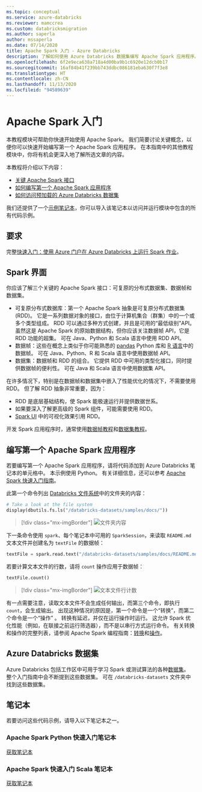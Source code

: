 ```yaml
---
ms.topic: conceptual
ms.service: azure-databricks
ms.reviewer: mamccrea
ms.custom: databricksmigration
ms.author: saperla
author: mssaperla
ms.date: 07/14/2020
title: Apache Spark 入门 - Azure Databricks
description: 了解如何使用 Azure Databricks 数据集编写 Apache Spark 应用程序。
ms.openlocfilehash: 6f2e9eca638a718a4d00ba9b1c6920e12dcb0b17
ms.sourcegitcommit: 16af84b41f239bb743ddbc086181eba630f7f3e8
ms.translationtype: HT
ms.contentlocale: zh-CN
ms.lasthandoff: 11/13/2020
ms.locfileid: "94589639"
---
```

# <a name="get-started-with-apache-spark"></a>Apache Spark 入门

本教程模块可帮助你快速开始使用 Apache Spark。 我们简要讨论关键概念，以便你可以快速开始编写第一个 Apache Spark 应用程序。 在本指南中的其他教程模块中，你将有机会更深入地了解所选文章的内容。

本教程将介绍以下内容：

* [关键 Apache Spark 接口](#spark-data-interfaces)
* [如何编写第一个 Apache Spark 应用程序](#first-spark-app)
* [如何访问预加载的 Azure Databricks 数据集](#qs-databricks-datasets)

我们还提供了一个[示例笔记本](#notebook-qs)，你可以导入该笔记本以访问并运行模块中包含的所有代码示例。

## <a name="requirements"></a>要求

完整[快速入门：使用 Azure 门户在 Azure Databricks 上运行 Spark 作业](https://docs.microsoft.com/azure/azure-databricks/quickstart-create-databricks-workspace-portal)。

## <a name="spark-interfaces"></a><a id="spark-data-interfaces"> </a><a id="spark-interfaces"> </a>Spark 界面

你应该了解三个关键的 Apache Spark 接口：可复原的分布式数据集、数据帧和数据集。

* 可复原分布式数据库：第一个 Apache Spark 抽象是可复原分布式数据集 (RDD)。 它是一系列数据对象的接口，由位于计算机集合（群集）中的一个或多个类型组成。 RDD 可以通过多种方式创建，并且是可用的“最低级别”API。 虽然这是 Apache Spark 的原始数据结构，但你应该关注数据帧 API，它是 RDD 功能的超集。 可在 Java、Python 和 Scala 语言中使用 RDD API。
* 数据帧：这些在概念上类似于你可能熟悉的 [pandas](https://pandas.pydata.org/) Python 库和 [R 语言](https://www.r-project.org/)中的数据帧。 可在 Java、Python、R 和 Scala 语言中使用数据帧 API。
* 数据集：数据帧和 RDD 的组合。 它提供 RDD 中可用的类型化接口，同时提供数据帧的便利性。 可在 Java 和 Scala 语言中使用数据集 API。

在许多情况下，特别是在数据帧和数据集中嵌入了性能优化的情况下，不需要使用 RDD。 但了解 RDD 抽象非常重要，因为：

* RDD 是底层基础结构，使 Spark 能极速运行并提供数据世系。
* 如果要深入了解更高级的 Spark 组件，可能需要使用 RDD。
* [Spark UI](../../clusters/clusters-manage.md#clusters-sparkui) 中的可视化效果引用 RDD。

开发 Spark 应用程序时，通常使用[数据帧教程](dataframes.md#spark-dataframes)和[数据集教程](datasets.md#spark-datasets)。

## <a name="write-your-first-apache-spark-application"></a><a id="first-spark-app"> </a><a id="write-your-first-apache-spark-application"> </a>编写第一个 Apache Spark 应用程序

若要编写第一个 Apache Spark 应用程序，请将代码添加到 Azure Databricks 笔记本的单元格中。 本示例使用 Python。 有关详细信息，还可以参考 [Apache Spark 快速入门指南](https://spark.apache.org/docs/latest/quick-start.html)。

此第一个命令列出 [Databricks 文件系统](../../data/databricks-file-system.md)中的文件夹的内容：

```python
# Take a look at the file system
display(dbutils.fs.ls("/databricks-datasets/samples/docs/"))
```

> [!div class="mx-imgBorder"]
> ![文件夹内容](../../_static/images/getting-started/dbfs-readme-sm.png)

下一条命令使用 `spark`、每个笔记本中可用的 `SparkSession`，来读取 `README.md` 文本文件并创建名为 `textFile` 的数据帧：

```python
textFile = spark.read.text("/databricks-datasets/samples/docs/README.md")
```

若要计算文本文件的行数，请将 `count` 操作应用于数据帧：

```python
textFile.count()
```

> [!div class="mx-imgBorder"]
> ![文本文件行计数](../../_static/images/getting-started/databricks-guide-textfile-count-output.png)

有一点需要注意，读取文本文件不会生成任何输出，而第三个命令，即执行 `count`，会生成输出。 出现这种情况的原因是，第一个命令是一个“转换”，而第二个命令是一个“操作” 。 转换有延迟，并仅在运行操作时运行。 这允许 Spark 优化性能（例如，在联接之前运行筛选器），而不是以串行方式运行命令。 有关转换和操作的完整列表，请参阅 Apache Spark 编程指南：[转换](https://spark.apache.org/docs/latest/rdd-programming-guide.html#transformations)和[操作](https://spark.apache.org/docs/latest/rdd-programming-guide.html#actions)。

## <a name="azure-databricks-datasets"></a><a id="azure-databricks-datasets"> </a><a id="qs-databricks-datasets"> </a>Azure Databricks 数据集

Azure Databricks 包括工作区中可用于学习 Spark 或测试算法的各种[数据集](../../data/databricks-datasets.md#databricks-datasets)。 整个入门指南中会不断提到这些数据集。 可在 `/databricks-datasets` 文件夹中找到这些数据集。

## <a name="notebooks"></a><a id="notebook-qs"> </a><a id="notebooks"> </a>笔记本

若要访问这些代码示例，请导入以下笔记本之一。

### <a name="apache-spark-quick-start-python-notebook"></a>Apache Spark Python 快速入门笔记本

[获取笔记本](../../_static/notebooks/getting-started/quickstartusingpython.html)

### <a name="apache-spark-quick-start-scala-notebook"></a>Apache Spark 快速入门 Scala 笔记本

[获取笔记本](../../_static/notebooks/getting-started/quickstartusingscala.html)
